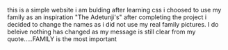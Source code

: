 this is a simple website i am bulding after learning css
i choosed to use my family as an inspiration "The Adetunji's"
after completing the project i decided to change the names as i did not use my real family pictures.
I do beleive nothing has changed as my message is still clear from my quote.....FAMILY is the most important